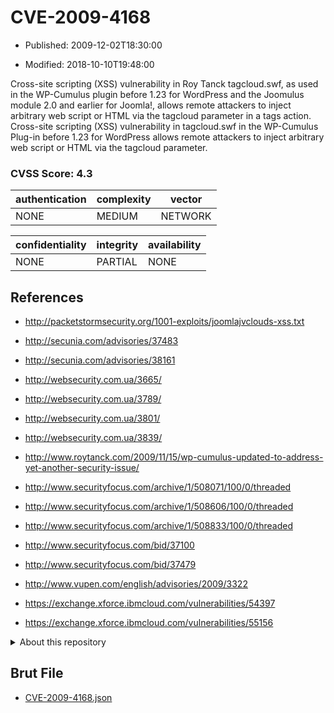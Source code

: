 # CVE-2009-4168

- Published: 2009-12-02T18:30:00

- Modified: 2018-10-10T19:48:00

Cross-site scripting (XSS) vulnerability in Roy Tanck tagcloud.swf, as used in the WP-Cumulus plugin before 1.23 for WordPress and the Joomulus module 2.0 and earlier for Joomla!, allows remote attackers to inject arbitrary web script or HTML via the tagcloud parameter in a tags action. Cross-site scripting (XSS) vulnerability in tagcloud.swf in the WP-Cumulus Plug-in before 1.23 for WordPress allows remote attackers to inject arbitrary web script or HTML via the tagcloud parameter.

### CVSS Score: **4.3**

| authentication | complexity | vector |
| --- | --- | --- |
| NONE | MEDIUM | NETWORK |

| confidentiality | integrity | availability |
| --- | --- | --- |
| NONE | PARTIAL | NONE |

## References

* http://packetstormsecurity.org/1001-exploits/joomlajvclouds-xss.txt

* http://secunia.com/advisories/37483

* http://secunia.com/advisories/38161

* http://websecurity.com.ua/3665/

* http://websecurity.com.ua/3789/

* http://websecurity.com.ua/3801/

* http://websecurity.com.ua/3839/

* http://www.roytanck.com/2009/11/15/wp-cumulus-updated-to-address-yet-another-security-issue/

* http://www.securityfocus.com/archive/1/508071/100/0/threaded

* http://www.securityfocus.com/archive/1/508606/100/0/threaded

* http://www.securityfocus.com/archive/1/508833/100/0/threaded

* http://www.securityfocus.com/bid/37100

* http://www.securityfocus.com/bid/37479

* http://www.vupen.com/english/advisories/2009/3322

* https://exchange.xforce.ibmcloud.com/vulnerabilities/54397

* https://exchange.xforce.ibmcloud.com/vulnerabilities/55156

<details>
<summary>About this repository</summary> 

  This repository is part of the project [Live Hack CVE](https://github.com/Live-Hack-CVE). Main website can be found [www.live-hack.org](https://www.live-hack.org) 
  
  Made by [Sn0wAlice](https://github.com/Sn0wAlice) for the people that care about security and need to have a feed of the latest CVEs. Hope you enjoy it, don't forget to star the repo and follow me on [Twitter](https://twitter.com/Sn0wAlice) and [Github](https://github.com/Sn0wAlice). And that is my [personnal website](https://www.alice-snow.me/)

  - [Home Page](https://github.com/Live-Hack-CVE)
  - [Framework](https://github.com/Live-Hack-CVE/cve-framework)
  - [CVE database](https://github.com/Live-Hack-CVE/full_database)
  - [Changelog](https://github.com/Live-Hack-CVE/Changelog)
</details>

## Brut File

* [CVE-2009-4168.json](https://raw.githubusercontent.com/Live-Hack-CVE/full_database/main/cves/2009/CVE-2009-4168.json)


